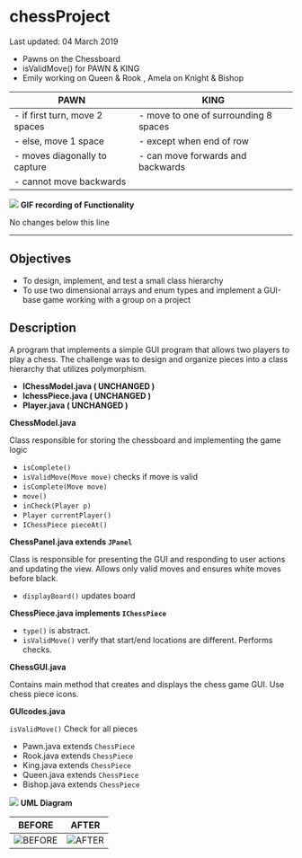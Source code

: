 # chessProject

Last updated: 04 March 2019 
- Pawns on the Chessboard
- isValidMove() for PAWN & KING
- Emily working on Queen & Rook , Amela on Knight & Bishop

|PAWN| KING |
|--|--|
| - if first turn, move 2 spaces  | - move to one of surrounding 8 spaces |
| - else, move 1 space | - except when end of row  |
| - moves diagonally to capture  | - can move forwards and backwards |
| - cannot move backwards |  |

![](http://g.recordit.co/Q7A2C6SdWL.gif)
**GIF recording of Functionality**

No changes below this line

--------------------------------------------------------------------------------

## Objectives
- To design, implement, and test a small class hierarchy 
- To use two dimensional arrays and enum types and implement a GUI-base game 
working with a group on a project 

## Description
A program that implements a simple GUI program that allows two players to play a chess. The challenge was to design and organize pieces into a class hierarchy that utilizes polymorphism. 

- **IChessModel.java ( UNCHANGED )** 
- **IchessPiece.java ( UNCHANGED )** 
- **Player.java ( UNCHANGED )** 

**ChessModel.java**

Class responsible for storing the chessboard and implementing the game logic
- `isComplete()`  
- `isValidMove(Move move)` checks if move is valid
- `isComplete(Move move)` 
- `move()` 
- `inCheck(Player p)`
- `Player currentPlayer()`
- `IChessPiece pieceAt()`

**ChessPanel.java extends `JPanel`**

Class is responsible for presenting the GUI and responding to user actions and updating the view. Allows only valid moves and ensures white moves before black. 
- `displayBoard()` updates board

**ChessPiece.java implements `IChessPiece`** 

- `type()` is abstract.
- `isValidMove()`  verify that start/end locations are different. Performs checks.

**ChessGUI.java**

Contains main method that creates and displays the chess game GUI. Use chess piece icons. 

**GUIcodes.java**

 `isValidMove()` Check for all pieces
 - Pawn.java extends `ChessPiece` 
 - Rook.java extends `ChessPiece`
- King.java extends `ChessPiece` 
- Queen.java extends `ChessPiece`
- Bishop.java extends `ChessPiece`

![](https://i.imgur.com/DFecr70.png)
**UML Diagram**

| BEFORE | AFTER |
|--|--|
| ![BEFORE](https://camo.githubusercontent.com/13df35400361913ddeb16bc09a0de6bcb43104dd/687474703a2f2f672e7265636f726469742e636f2f4e476e396150647056702e676966) | ![AFTER](http://g.recordit.co/Q7A2C6SdWL.gif) |
